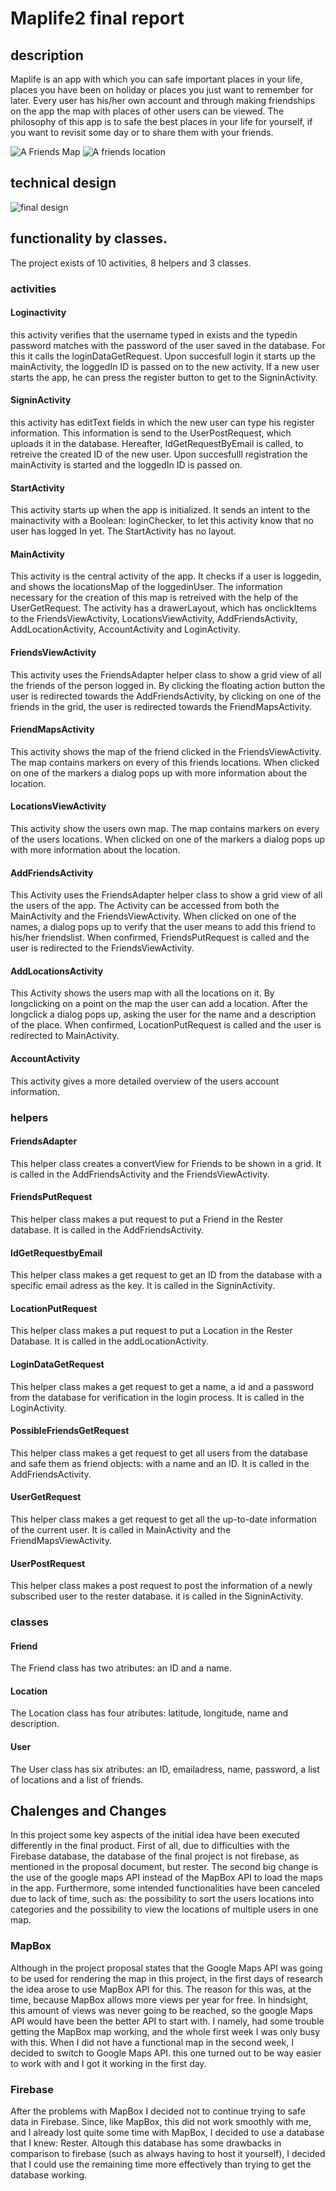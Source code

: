 # Maplife2 final report

## description

Maplife is an app with which you can safe important places in your life, places you have been on holiday or places you just want to remember for later. Every user has his/her own account and through making friendships on the app the map with places of other users can be viewed. The philosophy of this app is to safe the best places in your life for yourself, if you want to revisit some day or to share them with your friends.

![A Friends Map](FriendsMap.jpg)
![A friends location](FriendsMapView.jpg)

## technical design

![final design](endDesign.png)

## functionality by classes. 

The project exists of 10 activities, 8 helpers and 3 classes.

### activities

#### Loginactivity
this activity verifies that the username typed in exists and the typedin password matches with the password of the user saved in the database. For this it calls the loginDataGetRequest. Upon succesfull login it starts up the mainActivity, the loggedIn ID is passed on to the new activity. If a new user starts the app, he can press the register button to get to the SigninActivity.

#### SigninActivity
this activity has editText fields in which the new user can type his register information. This information is send to the UserPostRequest, which uploads it in the database. Hereafter, IdGetRequestByEmail is called, to retreive the created ID of the new user. Upon succesfulll registration the mainActivity is started and the loggedIn ID is passed on.

#### StartActivity
This activity starts up when the app is initialized. It sends an intent to the mainactivity with a Boolean: loginChecker, to let this activity know that no user has logged In yet. The StartActivity has no layout.

#### MainActivity
This activity is the central activity of the app. It checks if a user is loggedin, and shows the locationsMap of the loggedinUser. The information necessary for the creation of this map is retreived with the help of the UserGetRequest. The activity has a drawerLayout, which has onclickItems to the FriendsViewActivity, LocationsViewActivity,  AddFriendsActivity, AddLocationActivity, AccountActivity and LoginActivity. 

#### FriendsViewActivity
This activity uses the FriendsAdapter helper class to show a grid view of all the friends of the person logged in. By clicking the floating action button the user is redirected towards the AddFriendsActivity, by clicking on one of the friends in the grid, the user is redirected towards the FriendMapsActivity.

#### FriendMapsActivity
This activity shows the map of the friend clicked in the FriendsViewActivity. The map contains markers on every of this friends locations. When clicked on one of the markers a dialog pops up with more information about the location. 

#### LocationsViewActivity
This activity show the users own map. The map contains markers on every of the users locations. When clicked on one of the markers a dialog pops up with more information about the location. 

#### AddFriendsActivity
This Activity uses the FriendsAdapter helper class to show a grid view of all the users of the app. The Activity can be accessed from both the MainActivity and the FriendsViewActivity. When clicked on one of the names, a dialog pops up to verify that the user means to add this friend to his/her friendslist. When confirmed, FriendsPutRequest is called and the user is redirected to the FriendsViewActivity. 

#### AddLocationsActivity
This Activity shows the users map with all the locations on it. By longclicking on a point on the map the user can add a location. After the longclick a dialog pops up, asking the user for the name and a description of the place. When confirmed, LocationPutRequest is called and the user is redirected to MainActivity.

#### AccountActivity
This activity gives a more detailed overview of the users account information. 

### helpers

#### FriendsAdapter
This helper class creates a convertView for Friends to be shown in a grid. It is called in the AddFriendsActivity and the FriendsViewActivity.

#### FriendsPutRequest
This helper class makes a put request to put a Friend in the Rester database. It is called in the AddFriendsActivity.

#### IdGetRequestbyEmail
This helper class makes a get request to get an ID from the database with a specific email adress as the key. It is called in the SigninActivity.

#### LocationPutRequest
This helper class makes a put request to put a Location in the Rester Database. It is called in the addLocationActivity.

#### LoginDataGetRequest
This helper class makes a get request to get a name, a id and a password from the database for verification in the login process. It is called in the LoginActivity.

#### PossibleFriendsGetRequest
This helper class makes a get request to get all users from the database and safe them as friend objects: with a name and an ID. It is called in the AddFriendsActivity.

#### UserGetRequest
This helper class makes a get request to get all the up-to-date information of the current user. It is called in MainActivity and the FriendMapsViewActivity.

#### UserPostRequest
This helper class makes a post request to post the information of a newly subscribed user to the rester database. it is called in the SigninActivity.

### classes

#### Friend
The Friend class has two atributes: an ID and a name.

#### Location
The Location class has four atributes: latitude, longitude, name and description. 

#### User
The User class has six atributes: an ID, emailadress, name, password, a list of locations and a list of friends.

## Chalenges and Changes

In this project some key aspects of the initial idea have been executed differently in the final product. First of all, due to difficulties with the Firebase database, the database of the final project is not firebase, as mentioned in the proposal document, but rester. The second big change is the use of the google maps API instead of the MapBox API to load the maps in the app. Furthermore, some intended functionalities have been canceled due to lack of time, such as: the possibility to sort the users locations into categories and the possibility to view the locations of multiple users in one map.

### MapBox

Although in the project proposal states that the Google Maps API was going to be used for rendering the map in this project, in the first days of research the idea arose to use MapBox API for this. The reason for this was, at the time, because MapBox allows more views per year for free. In hindsight, this amount of views was never going to be reached, so the google Maps API would have been the better API to start with. I namely, had some trouble getting the MapBox map working, and the whole first week I was only busy with this. When I did not have a functional map in the second week, I decided to switch to Google Maps API. this one turned out to be way easier to work with and I got it working in the first day. 

### Firebase

After the problems with MapBox I decided not to continue trying to safe data in Firebase. Since, like MapBox, this did not work smoothly with me, and I already lost quite some time with MapBox, I decided to use a database that I knew: Rester. Altough this database has some drawbacks in comparison to firebase (such as always having to host it yourself), I decided that I could use the remaining time more effectively than trying to get the database working.


